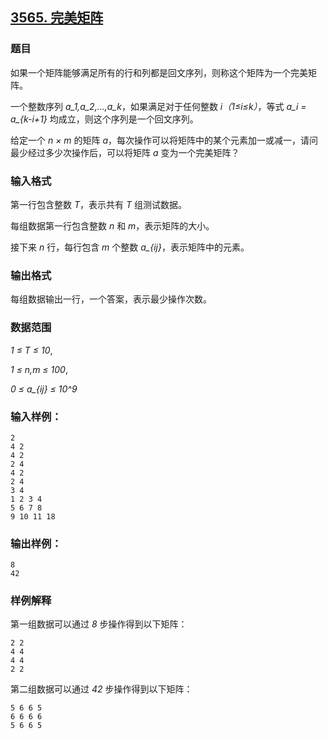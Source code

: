 ## [3565. 完美矩阵](https://www.acwing.com/problem/content/3568/)

### 题目

如果一个矩阵能够满足所有的行和列都是回文序列，则称这个矩阵为一个完美矩阵。

一个整数序列 *a_1,a_2,…,a_k*，如果满足对于任何整数 *i（1≤i≤k）*，等式 *a_i = a_{k-i+1}* 均成立，则这个序列是一个回文序列。

给定一个 *n × m* 的矩阵 *a*，每次操作可以将矩阵中的某个元素加一或减一，请问最少经过多少次操作后，可以将矩阵 *a* 变为一个完美矩阵？

### 输入格式

第一行包含整数 *T*，表示共有 *T* 组测试数据。

每组数据第一行包含整数 *n* 和 *m*，表示矩阵的大小。

接下来 *n* 行，每行包含 *m* 个整数 *a_{ij}*，表示矩阵中的元素。

### 输出格式

每组数据输出一行，一个答案，表示最少操作次数。

### 数据范围

*1 ≤ T ≤ 10*,

*1 ≤ n,m ≤ 100*,

*0 ≤ a_{ij} ≤ 10^9*

### 输入样例：

```
2
4 2
4 2
2 4
4 2
2 4
3 4
1 2 3 4
5 6 7 8
9 10 11 18
```

### 输出样例：

```
8
42
```

### 样例解释

第一组数据可以通过 *8* 步操作得到以下矩阵：

```
2 2
4 4
4 4
2 2
```

第二组数据可以通过 *42* 步操作得到以下矩阵：

```
5 6 6 5
6 6 6 6
5 6 6 5
```
